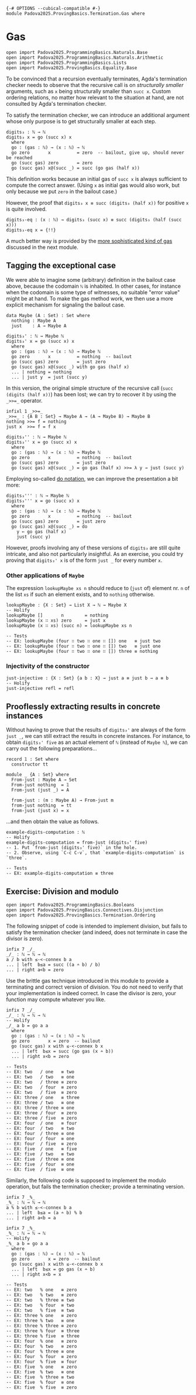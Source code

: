 ```
{-# OPTIONS --cubical-compatible #-}
module Padova2025.ProvingBasics.Termination.Gas where
```

# Gas

```
open import Padova2025.ProgrammingBasics.Naturals.Base
open import Padova2025.ProgrammingBasics.Naturals.Arithmetic
open import Padova2025.ProgrammingBasics.Lists
open import Padova2025.ProvingBasics.Equality.Base
```

To be convinced that a recursion eventually terminates, Agda's termination
checker needs to observe that the recursive call is on *structurally smaller*
arguments, such as `x` being structurally smaller than `succ x`. Custom
ordering relations, no matter how relevant to the situation at hand, are not
consulted by Agda's termination checker.

To satisfy the termination checker, we can introduce an additional
argument whose only purpose is to get structurally smaller at each step.

```
digits₃ : ℕ → ℕ
digits₃ x = go (succ x) x
  where
  go : (gas : ℕ) → (x : ℕ) → ℕ
  go zero       x          = zero  -- bailout, give up, should never be reached
  go (succ gas) zero       = zero
  go (succ gas) x@(succ _) = succ (go gas (half x))
```

This definition works because an initial gas of `succ x` is always sufficient to
compute the correct answer. (Using `x` as initial gas would also work, but only
because we put `zero` in the bailout case.)

However, the proof that `digits₃ x ≡ succ (digits₃ (half x))` for positive `x`
is quite involved.

```code
digits₃-eq : (x : ℕ) → digits₃ (succ x) ≡ succ (digits₃ (half (succ x)))
digits₃-eq x = {!!}
```

A much better way is provided by the [more sophisticated kind of
gas](Padova2025.ProvingBasics.Termination.WellFounded.html) discussed in
the next module.


## Tagging the exceptional case

We were able to imagine some (arbitrary) definition in the bailout case above,
because the codomain `ℕ` is inhabited. In other cases, for instance when the
codomain is some type of witnesses, no suitable "error value" might be at hand.
To make the gas method work, we then use a more explicit mechanism for
signaling the bailout case.

```
data Maybe (A : Set) : Set where
  nothing : Maybe A
  just    : A → Maybe A
```

```
digits₃' : ℕ → Maybe ℕ
digits₃' x = go (succ x) x
  where
  go : (gas : ℕ) → (x : ℕ) → Maybe ℕ
  go zero       x          = nothing  -- bailout
  go (succ gas) zero       = just zero
  go (succ gas) x@(succ _) with go gas (half x)
  ... | nothing = nothing
  ... | just y  = just (succ y)
```

In this version, the original simple structure of the recursive call (`succ
(digits (half x))`) has been lost; we can try to recover it by using the
`_>>=_` operator.

```
infixl 1 _>>=_
_>>=_ : {A B : Set} → Maybe A → (A → Maybe B) → Maybe B
nothing >>= f = nothing
just x  >>= f = f x
```

```
digits₃'' : ℕ → Maybe ℕ
digits₃'' x = go (succ x) x
  where
  go : (gas : ℕ) → (x : ℕ) → Maybe ℕ
  go zero       x          = nothing  -- bailout
  go (succ gas) zero       = just zero
  go (succ gas) x@(succ _) = go gas (half x) >>= λ y → just (succ y)
```

Employing so-called [do notation](https://agda.readthedocs.io/en/stable/language/syntactic-sugar.html#do-notation),
we can improve the presentation a bit more:

```
digits₃''' : ℕ → Maybe ℕ
digits₃''' x = go (succ x) x
  where
  go : (gas : ℕ) → (x : ℕ) → Maybe ℕ
  go zero       x          = nothing  -- bailout
  go (succ gas) zero       = just zero
  go (succ gas) x@(succ _) = do
    y ← go gas (half x)
    just (succ y)
```

However, proofs involving any of these versions of `digits₃` are still quite
intricate, and also not particularly insightful. As an exercise, you could try
proving that `digits₃' x` is of the form `just _` for every number `x`.


### Other applications of `Maybe`

The expression `lookupMaybe xs n` should reduce to (`just` of) element
nr. `n` of the list `xs` if such an element exists, and to `nothing`
otherwise.

```
lookupMaybe : {X : Set} → List X → ℕ → Maybe X
-- Holify
lookupMaybe []       n        = nothing
lookupMaybe (x ∷ xs) zero     = just x
lookupMaybe (x ∷ xs) (succ n) = lookupMaybe xs n

-- Tests
-- EX: lookupMaybe (four ∷ two ∷ one ∷ []) one   ≡ just two
-- EX: lookupMaybe (four ∷ two ∷ one ∷ []) two   ≡ just one
-- EX: lookupMaybe (four ∷ two ∷ one ∷ []) three ≡ nothing
```


### Injectivity of the constructor

```
just-injective : {X : Set} {a b : X} → just a ≡ just b → a ≡ b
-- Holify
just-injective refl = refl
```


## Prooflessly extracting results in concrete instances

Without having to prove that the results of `digits₃'` are always of the form
`just _`, we can still extract the results in concrete instances. For instance,
to obtain `digits₃' five` as an actual element of `ℕ` (instead of `Maybe ℕ`),
we can carry out the following preparations...

```
record 𝟙 : Set where
  constructor tt

module _ {A : Set} where
  From-just : Maybe A → Set
  From-just nothing  = 𝟙
  From-just (just _) = A

  from-just : (m : Maybe A) → From-just m
  from-just nothing  = tt
  from-just (just x) = x
```

...and then obtain the value as follows.

```
example-digits-computation : ℕ
-- Holify
example-digits-computation = from-just (digits₃' five)
-- 1. Put `from-just (digits₃' five)` in the hole.
-- 2. Observe, using `C-c C-v`, that `example-digits-computation` is `three`.

-- Tests
-- EX: example-digits-computation ≡ three
```


## Exercise: Division and modulo

```
open import Padova2025.ProgrammingBasics.Booleans
open import Padova2025.ProvingBasics.Connectives.Disjunction
open import Padova2025.ProvingBasics.Termination.Ordering
```

The following snippet of code is intended to implement division, but
fails to satisfy the termination checker (and indeed, does not
terminate in case the divisor is zero).

```code
infix 7 _/_
_/_ : ℕ → ℕ → ℕ
a / b with ≤-<-connex b a
... | left  b≤a = succ ((a ∸ b) / b)
... | right a<b = zero
```

Use the brittle gas technique introduced in this module to provide a
terminating and correct version of division. You do not need to verify
that your implementation is indeed correct. In case the divisor is zero,
your function may compute whatever you like.

```
infix 7 _/_
_/_ : ℕ → ℕ → ℕ
-- Holify
_/_ a b = go a a
  where
  go : (gas : ℕ) → (x : ℕ) → ℕ
  go zero       x = zero  -- bailout
  go (succ gas) x with ≤-<-connex b x
  ... | left  b≤x = succ (go gas (x ∸ b))
  ... | right x<b = zero

-- Tests
-- EX: two   / one   ≡ two
-- EX: two   / two   ≡ one
-- EX: two   / three ≡ zero
-- EX: two   / four  ≡ zero
-- EX: two   / five  ≡ zero
-- EX: three / one   ≡ three
-- EX: three / two   ≡ one
-- EX: three / three ≡ one
-- EX: three / four  ≡ zero
-- EX: three / five  ≡ zero
-- EX: four  / one   ≡ four
-- EX: four  / two   ≡ two
-- EX: four  / three ≡ one
-- EX: four  / four  ≡ one
-- EX: four  / five  ≡ zero
-- EX: five  / one   ≡ five
-- EX: five  / two   ≡ two
-- EX: five  / three ≡ one
-- EX: five  / four  ≡ one
-- EX: five  / five  ≡ one
```

Similarly, the following code is supposed to implement the modulo
operation, but fails the termination checker; provide a terminating
version.

```code
infix 7 _%_
_%_ : ℕ → ℕ → ℕ
a % b with ≤-<-connex b a
... | left  b≤a = (a ∸ b) % b
... | right a<b = a
```

```
infix 7 _%_
_%_ : ℕ → ℕ → ℕ
-- Holify
_%_ a b = go a a
  where
  go : (gas : ℕ) → (x : ℕ) → ℕ
  go zero       x = zero  -- bailout
  go (succ gas) x with ≤-<-connex b x
  ... | left  b≤x = go gas (x ∸ b)
  ... | right x<b = x

-- Tests
-- EX: two   % one   ≡ zero
-- EX: two   % two   ≡ zero
-- EX: two   % three ≡ two
-- EX: two   % four  ≡ two
-- EX: two   % five  ≡ two
-- EX: three % one   ≡ zero
-- EX: three % two   ≡ one
-- EX: three % three ≡ zero
-- EX: three % four  ≡ three
-- EX: three % five  ≡ three
-- EX: four  % one   ≡ zero
-- EX: four  % two   ≡ zero
-- EX: four  % three ≡ one
-- EX: four  % four  ≡ zero
-- EX: four  % five  ≡ four
-- EX: five  % one   ≡ zero
-- EX: five  % two   ≡ one
-- EX: five  % three ≡ two
-- EX: five  % four  ≡ one
-- EX: five  % five  ≡ zero
```
